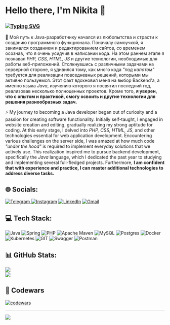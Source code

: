 # Hello there, I'm Nikita 👋
### [![Typing SVG](https://readme-typing-svg.herokuapp.com?font=Fira+Code&size=19&duration=5000&pause=3000&color=0E9600&width=800&lines=A+passionate+backend+developer+at+the+start+of+career)](https://git.io/typing-svg)

🤔 Мой путь к Java-разработчику начался из любопытства и страсти к созданию программного функционала. Поначалу самоучкой, я занимался созданием и редактированием сайтов, со временем осознав, что я очень усидчив в написании кода. На этом раннем этапе я познавал *PHP, CSS, HTML, JS* и другие технологии, необходимые для работы веб-приложений. Столкнувшись с различными задачами на серверной стороне, я удивился тому, как много кода *"под капотом"* требуется для реализации повседневных решений, которыми мы активно пользуемся. Этот факт вдохновил меня на выбор Backend'а, а именно языка *Java*, изучению которого я посвятил последний год, реализовав несколько полноценных проектов. Кроме того, **я уверен, что с опытом и практикой, смогу освоить и другие технологии для решения разнообразных задач.** <br>

⚡ My journey to becoming a Java developer began out of curiosity and a passion for creating software functionality. Initially self-taught, I engaged in website creation and editing, gradually realizing my strong aptitude for coding. At this early stage, I delved into *PHP, CSS, HTML, JS*, and other technologies essential for web application development. Encountering various challenges on the server side, I was amazed at how much code *"under the hood"* is required to implement everyday solutions that we actively use. This realization inspired me to pursue backend development, specifically the *Java* language, which I dedicated the past year to studying and implementing several full-fledged projects. Furthermore, **I am confident that with experience and practice, I can master additional technologies to address diverse tasks.**

## 🌐 Socials:
[![Telegram](https://img.shields.io/badge/Telegram-2CA5E0?style=for-the-badge&logo=telegram&logoColor=white) ](https://t.me/nikitabuffy) [![Instagram](https://img.shields.io/badge/Instagram-%23E4405F.svg?style=for-the-badge&logo=Instagram&logoColor=white)](https://instagram.com/nickpominov) [![LinkedIn](https://img.shields.io/badge/linkedin-%230077B5.svg?style=for-the-badge&logo=linkedin&logoColor=white)](https://linkedin.com/in/nikitabuffy) [![Gmail](https://img.shields.io/badge/Gmail-D14836?style=for-the-badge&logo=gmail&logoColor=white)](https://mail.google.com/mail/?view=cm&source=mailto&to=pominov.nk@gmail.com)

## 💻 Tech Stack:
![Java](https://img.shields.io/badge/java-%23ED8B00.svg?style=for-the-badge&logo=java&logoColor=white) ![Spring](https://img.shields.io/badge/spring-%236DB33F.svg?style=for-the-badge&logo=spring&logoColor=white) ![PHP](https://img.shields.io/badge/php-%23777BB4.svg?style=for-the-badge&logo=php&logoColor=white) ![Apache Maven](https://img.shields.io/badge/Apache%20Maven-C71A36?style=for-the-badge&logo=Apache%20Maven&logoColor=white) ![MySQL](https://img.shields.io/badge/mysql-%2300f.svg?style=for-the-badge&logo=mysql&logoColor=white) ![Postgres](https://img.shields.io/badge/postgres-%23316192.svg?style=for-the-badge&logo=postgresql&logoColor=white) ![Docker](https://img.shields.io/badge/docker-%230db7ed.svg?style=for-the-badge&logo=docker&logoColor=white) ![Kubernetes](https://img.shields.io/badge/kubernetes-%23326ce5.svg?style=for-the-badge&logo=kubernetes&logoColor=white) ![GIT](https://img.shields.io/badge/Git-fc6d26?style=for-the-badge&logo=git&logoColor=white) ![Swagger](https://img.shields.io/badge/-Swagger-%23Clojure?style=for-the-badge&logo=swagger&logoColor=white) ![Postman](https://img.shields.io/badge/Postman-FF6C37?style=for-the-badge&logo=postman&logoColor=white) 

## 📊 GitHub Stats:
![](https://github-readme-streak-stats.herokuapp.com/?user=NikitaBuffy&theme=ayu-mirage&hide_border=false)<br/>
![](https://github-readme-stats.vercel.app/api/top-langs/?username=NikitaBuffy&theme=ayu-mirage&hide_border=false&include_all_commits=true&count_private=true&layout=compact)

## 🐞 Codewars
[![codewars](https://www.codewars.com/users/NikitaBuffy/badges/small)](https://www.codewars.com/users/NikitaBuffy) 


---
[![](https://visitcount.itsvg.in/api?id=NikitaBuffy&icon=0&color=3)](https://visitcount.itsvg.in)
